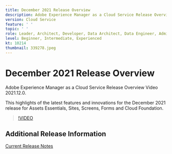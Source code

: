 ```yaml
---
title: December 2021 Release Overview
description: Adobe Experience Manager as a Cloud Service Release Overview Video 2021.12.0.
version: Cloud Service
feature: ' '
topic: ' '
role: Leader, Architect, Developer, Data Architect, Data Engineer, Admin, User
level: Beginner, Intermediate, Experienced
kt: 10214
thumbnail: 339278.jpeg
---
```


# December 2021 Release Overview

Adobe Experience Manager as a Cloud Service Release Overview Video 2021.12.0.

This highlights of the latest features and innovations for the December 2021 release for Assets Essentials, Sites, Screens, Forms and Cloud Foundation.

>[!VIDEO](https://video.tv.adobe.com/v/339278/?quality=12&learn=on)

## Additional Release Information

[Current Release Notes](https://experienceleague.adobe.com/docs/experience-manager-cloud-service/content/release-notes/home.html)

